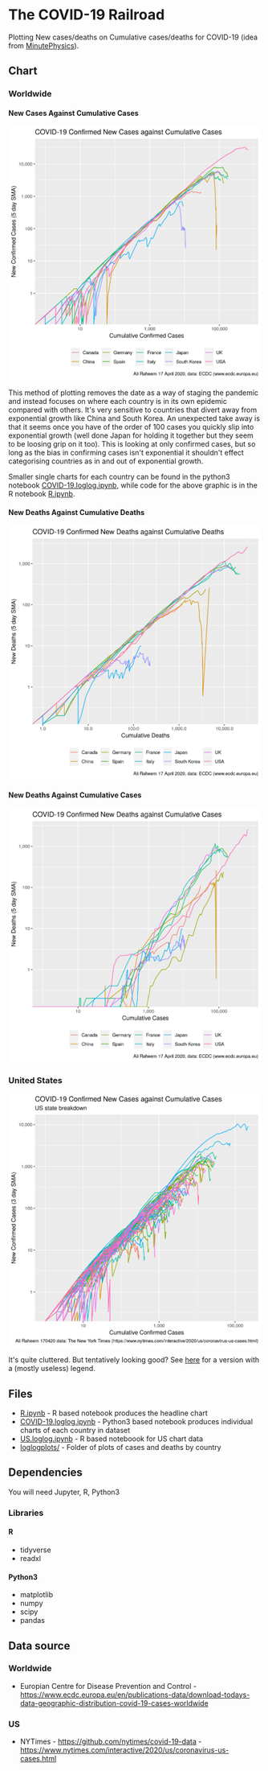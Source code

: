 # The COVID-19 Railroad

Plotting New cases/deaths on Cumulative cases/deaths for COVID-19 (idea from [MinutePhysics](https://www.youtube.com/watch?v=54XLXg4fYsc)).

## Chart

### Worldwide

#### New Cases Against Cumulative Cases
![Plot](COVID-19_loglog.png)

This method of plotting removes the date as a way of staging the pandemic and instead focuses on where each country is in its own epidemic compared with others. It's very sensitive to countries that divert away from exponential growth like China and South Korea. An unexpected take away is that it seems once you have of the order of 100 cases you quickly slip into exponential growth (well done Japan for holding it together but they seem to be loosing grip on it too). This is looking at only confirmed cases, but so long as the bias in confirming cases isn't exponential it shouldn't effect categorising countries as in and out of exponential growth.

Smaller single charts for each country can be found in the python3 notebook [COVID-19.loglog.ipynb](COVID-19.loglog.ipynb), while code for the above graphic is in the R notebook [R.ipynb](R.ipynb).

#### New Deaths Against Cumulative Deaths
![Worldwide Deaths](COVID-19_loglog_deaths.png)

#### New Deaths Against Cumulative Cases
![Worldwide Deaths against Cases](COVID-19_loglog_deaths_cases.png)


### United States
![US Plot](COVID-19_loglog_US_nolegend.png)

It's quite cluttered. But tentatively looking good? See [here](COVID-19_loglog_US.png) for a version with a (mostly useless) legend.

## Files

*	[R.ipynb](R.ipynb) - R based notebook produces the headline chart
* [COVID-19.loglog.ipynb](COVID-19.loglog.ipynb) - Python3 based notebook produces individual charts of each country in dataset
* [US.loglog.ipynb](US.loglog.ipynb) - R based noteboook for US chart data
* [loglogplots/](loglogplots/) - Folder of plots of cases and deaths by country

## Dependencies

You will need Jupyter, R, Python3

### Libraries
#### R
* tidyverse
* readxl

#### Python3
* matplotlib
* numpy
* scipy
* pandas

## Data source

### Worldwide
* Europian Centre for Disease Prevention and Control - https://www.ecdc.europa.eu/en/publications-data/download-todays-data-geographic-distribution-covid-19-cases-worldwide

### US
* NYTimes - https://github.com/nytimes/covid-19-data - https://www.nytimes.com/interactive/2020/us/coronavirus-us-cases.html
